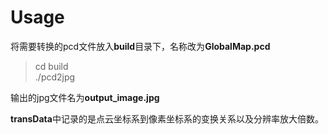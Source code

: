 # Usage

将需要转换的pcd文件放入**build**目录下，名称改为**GlobalMap.pcd**
>cd build  
./pcd2jpg

输出的jpg文件名为**output_image.jpg**

**transData**中记录的是点云坐标系到像素坐标系的变换关系以及分辨率放大倍数。